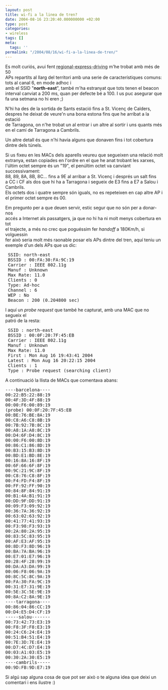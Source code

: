 ```yaml
---
layout: post
title: wi-fi a la linea de tren?
date: 2004-08-16 23:20:40.000000000 +02:00
type: post
categories:
- wireless
tags: []
meta:
  tags: ''
permalink: "/2004/08/16/wi-fi-a-la-linea-de-tren/"
---
```

<p>Es molt curiós, avui fent <acronym title="wardriving desde un regional express de RENFE">regional-express-driving</acronym> m'he trobat amb més de 50<br />
APs repartits al llarg del territori amb una serie de característiques comuns: tots al canal 6, en mode adhoc i<br />
amb el SSID "<b>north-east</b>", també m'ha estranyat que tots tenen el beacon<br />
interval canviat a 200 ms, quan per defecte bé a 100. I us puc asegurar que fa una setmana no hi eren ;)</p>
<p>N'hi ha des de la sortida de Sants estació fins a St. Vicenç de Calders,<br />
despres he deixat de veure'n una bona estona fins que he arribat a la estació<br />
de Tarragona, on n'he trobat un al entrar i un altre al sortir i uns quants més<br />
en el camí de Tarragona a Cambrils.</p>
<p>Un altre detall és que n'hi havia alguns que donaven fins i tot cobertura dintre dels túnels.</p>
<p>Si us fixeu en les MACs dels aparells veureu que segueixen una relació molt<br />
extranya, estan copiades en l'ordre en el que he anat trobant les xarxes,<br />
l'últim octet sempre és un "19", el penúltim octet va canviant successivament:<br />
88, 89, 8A, 8B, 8C... fins a 9E al arribar a St. Vicenç i després un salt fins<br />
a CC i CF als dos que hi ha a Tarragona i segueix de E3 fins a E7 a Salou i<br />
Cambrils.<br />
Els octets dos i quatre sempre són iguals, no es repeteixen en cap altre AP i<br />
el primer octet sempre és 00.</p>
<p>Em pregunto per a que deuen servir, estic segur que no són per a donar-nos<br />
accés a Internet als passatgers, ja que no hi ha ni molt menys cobertura en tot<br />
el trajecte, a més no crec que poguéssim fer <i>handoff</i> a 180Km/h, si volguessin<br />
fer això seria molt més raonable posar els APs dintre del tren, aquí teniu un<br />
exemple d'un dels APs que us dic:<!--more--></p>
<pre>
 SSID: north-east
 BSSID : 00:FA:30:FA:9C:19
 Carrier : IEEE 802.11g
 Manuf : Unknown
 Max Rate: 11.0
 Clients : 0
 Type: Ad-hoc
 Channel : 6
 WEP : No
 Beacon : 200 (0.204800 sec)
</pre>
<p>I aquí un <i>probe request</i> que també he capturat, amb una MAC que no segueix el<br />
patró de la resta:</p>
<pre>
 SSID : north-east
 BSSID : 00:0F:20:7F:45:EB
 Carrier : IEEE 802.11g
 Manuf : Unknown
 Max Rate: 11.0
 First : Mon Aug 16 19:43:41 2004
 Latest : Mon Aug 16 20:22:15 2004
 Clients : 1
 Type : Probe request (searching client)
</pre>
<p>A continuació la llista de MACs que comentava abans:</p>
<pre>
----barcelona----
00:22:B5:22:88:19
00:4F:3D:4F:88:19
00:00:F6:00:89:19
(probe) 00:0F:20:7F:45:EB
00:BE:76:BE:8A:19
00:C8:A6:C8:8B:19
00:7B:92:7B:8C:19
00:A8:1A:A8:8C:19
00:D4:6F:D4:8C:19
00:00:F6:00:8D:19
00:86:C1:86:8D:19
00:B3:15:B3:8D:19
00:BD:E1:BD:8E:19
00:16:8A:16:8F:19
00:6F:66:6F:8F:19
00:9C:21:9C:8F:19
00:C8:76:C8:8F:19
00:F4:FD:F4:8F:19
00:FF:92:FF:90:19
00:84:8F:84:91:19
00:B1:4A:B1:91:19
00:DD:9F:DD:91:19
00:09:F3:09:92:19
00:36:7A:36:92:19
00:63:02:63:92:19
00:41:77:41:93:19
00:F3:98:F3:93:19
00:2A:80:2A:95:19
00:83:5C:83:95:19
00:AF:E3:AF:95:19
00:8D:F3:8D:96:19
00:BA:7A:BA:96:19
00:E7:01:E7:96:19
00:28:4F:28:99:19
00:DA:A3:DA:99:19
00:06:F8:06:9A:19
00:8C:5C:8C:9A:19
00:FA:30:FA:9C:19
00:31:E7:31:9E:19
00:5E:3C:5E:9E:19
00:8A:C2:8A:9E:19
----tarragona----
00:86:04:86:CC:19
00:D4:E5:D4:CF:19
-----salou-------
00:73:42:73:E3:19
00:F8:3F:F8:E3:19
00:24:C6:24:E4:19
00:51:B4:51:E4:19
00:7E:3D:7E:E4:19
00:D7:4C:D7:E4:19
00:03:A1:03:E5:19
00:30:2A:30:E5:19
----cambrils-----
00:9D:FB:9D:E7:19
</pre>

Si algú sap alguna cosa de que pot ser això o te alguna idea que deixi un comentari i ens ilustre :)

